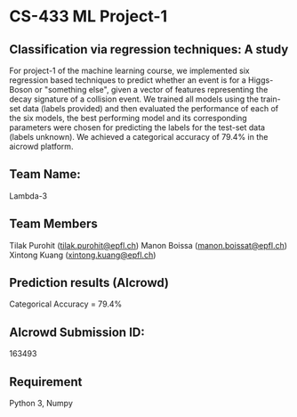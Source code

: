 # CS-433 ML Project-1
## Classification via regression techniques: A study
For project-1 of the machine learning course,  we  implemented  six  regression
based  techniques  to  predict whether an event is for a Higgs-Boson or "something else",
given a vector  of  features  representing  the  decay  signature  of  a  collision event.
We  trained  all  models  using  the  train-set  data  (labels  provided) and then evaluated the performance of each of the six models,
the  best  performing  model  and  its  corresponding  parameters were chosen for predicting the labels for the test-set data (labels unknown). 
We achieved a categorical accuracy of 79.4% in the aicrowd platform.

## Team Name:
Lambda-3 

## Team Members
Tilak Purohit (tilak.purohit@epfl.ch)
Manon Boissa (manon.boissat@epfl.ch)
Xintong Kuang (xintong.kuang@epfl.ch)

## Prediction results (AIcrowd)
Categorical Accuracy = 79.4%

## AIcrowd Submission ID:
163493

## Requirement
Python 3, Numpy

